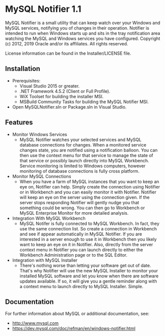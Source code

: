 MySQL Notifier 1.1
=========
MySQL Notifier is a small utility that can keep watch over your Windows and MySQL services, notifying you of changes in their operation. Notifier is intended to run when Windows starts up and sits in the tray notification area watching the MySQL and Windows services you have configured.
Copyright (c) 2012, 2019 Oracle and/or its affiliates. All rights reserved.

License information can be found in the Installer/LICENSE file.

## Installation

* Prerequisites:
	* Visual Studio 2015 or greater.
	* .NET Framework 4.5.2 (Client or Full Profile).
	* WiX Toolset for building the installer MSI.
	* MSBuild Community Tasks for building the MySQL Notifier MSI.
* Open MySQLNotifier.sln or Package.sln in Visual Studio.

## Features

* Monitor Windows Services
	* MySQL Notifier watches your selected services and MySQL database connections for changes. When a monitored service changes state, you are notified using a notification balloon. You can then use the context menu for that service to manage the state of that service or possibly launch directly into MySQL Workbench. Service monitoring is limited to Windows computers, however monitoring of database connections is fully cross platform.
* Monitor MySQL Connections
	* When you have a farm of MySQL instances that you want to keep an eye on, Notifier can help. Simply create the connection using Notifier or in Workbench and you can easily monitor it with Notifier. Notifier will keep an eye on the server using the connection given. If the server stops responding Notifier will gently nudge you that something could be wrong. You can then go to Workbench or MySQL Enterprise Monitor for more detailed analysis.
* Integration With MySQL Workbench
	* MySQL Notifer is fully connected to MySQL Workbench. In fact, they use the same connection list. So create a connection in Workbench and see if appear automatically in MySQL Notifier. If you are interested in a server enough to use it in Workbench then you likely want to keep an eye on it in Notifier. Also, directly from the server context menu in Notifier you can launch directly to either the Workbench Administration page or to the SQL Editor.
* Integration with MySQL Installer
	* There's nothing worse than letting your software get out of date. That's why Notifier will use the new MySQL Installer to monitor your installed MySQL software and let you know when there are software updates available. If so, it will give you a gentle reminder along with a context menu to launch directly to MySQL Installer. Simple.

## Documentation

For further information about MySQL or additional documentation, see:
* http://www.mysql.com
* https://dev.mysql.com/doc/refman/en/windows-notifier.html
